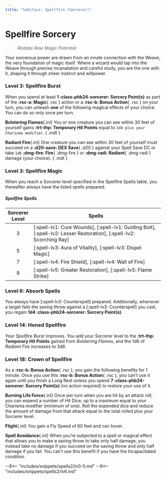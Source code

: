```yaml
---
title: "Subclass: Spellfire (Sorcerer)"
---
```


<p style="display:none">
Radiate Raw Magic Potential
</p>

# Spellfire Sorcery

> *Radiate Raw Magic Potential*

Your sorcerous power are drawn from an innate connection with the Weave, the very foundation of magic itself. Where a wizard would tap into the Weave through precise incanatation and careful study, you are the one with it, shaping it through sheer instinct and willpower.

### Level 3: Spellfire Burst

When you spend at least **1 :class-phb24-sorcerer: Sorcery Point(s)** as part of the **:rsc-a: Magic**{ .rsc } action or a **:rsc-b: Bonus Action**{ .rsc } on your turn, you can unleash **one** of the following magical effects of your choice. You can do so only once per turn.

**Bolstering Flames**{.inl} You or one creature you can see within 30 feet of yourself gains **:trt-thp: Temporary Hit Points** equal to `1d4 plus your Charisma modifier`. 
{ .indt }

**Radiant Fire**{.inl} One creature you can see within 30 feet of yourself must succeed on a **:d20-save: DEX Save**{ .d20 } against your Spell Save DC or take `1d6` **:dmg-fire: Fire**{ .dmg-fire } or **:dmg-radi: Radiant**{ .dmg-radi } damage (your choice). 
{ .indt }

### Level 3: Spellfire Magic

When you reach a Sorcerer level specified in the Spellfire Spells table, you thereafter always have the listed spells prepared.

##### Spellfire Spells

| Sorcerer <br>Level | Spells |
|:-:|---|
| 3 | [:spell-lv1: Cure Wounds], [:spell-lv1: Guiding Bolt], [:spell-lv2: Lesser Restoration], [:spell-lv2: Scorching Ray] |
| 5 | [:spell-lv3: Aura of Vitality], [:spell-lv3: Dispel Magic] |
| 7 | [:spell-lv4: Fire Shield], [:spell-lv4: Wall of Fire] |
| 9 | [:spell-lv5: Greater Restoration], [:spell-lv5: Flame Strike] |

### Level 6: Absorb Spells

You always have [:spell-lv3: Counterspell] prepared. Additionally, whenever a target fails the saving throw against a [:spell-lv3: Counterspell] you cast, you regain **1d4 :class-phb24-sorcerer: Sorcery Point(s)**. 

### Level 14: Honed Spellfire

Your *Spellfire Burst* improves. You add your Sorcerer level to the **:trt-thp: Temporary Hit Points** gained from *Bolstering Flames*, and the 1d6 of *Radiant Fire* increases to 3d6. 

### Level 18: Crown of Spellfire

As a **:rsc-b: Bonus Action**{ .rsc }, you gain the following benefits for 1 minute. Once you use this **:rsc-b: Bonus Action**{ .rsc }, you can’t use it again until you finish a Long Rest unless you spend **7 :class-phb24-sorcerer: Sorcery Point(s)** (no action required) to restore your use of it. 
 
**Burning Life Force**{.inl} Once per turn when you are hit by an attack roll, you can expend a number of Hit Dice, up to a maximum equal to your Charisma modifier (minimum of one). Roll the expended dice and reduce the amount of damage from that attack equal to the total rolled plus your Sorcerer level. 

**Flight**{.inl} You gain a Fly Speed of 60 feet and can hover. 

**Spell Avoidance**{.inl} When you’re subjected to a spell or magical effect that allows you to make a saving throw to take only half damage, you instead take no damage if you succeed on the saving throw and only half damage if you fail. You can’t use this benefit if you have the Incapacitated condition. 

--8<-- "includes/snippets/spells2/lv0-5.md"
--8<-- "includes/snippets/spells2/lv6.md"

